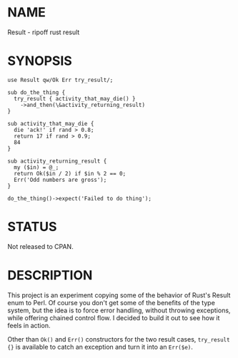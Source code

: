 # NAME

Result - ripoff rust result

# SYNOPSIS

    use Result qw/Ok Err try_result/;

    sub do_the_thing {
      try_result { activity_that_may_die() }
        ->and_then(\&activity_returning_result)
    }

    sub activity_that_may_die {
      die 'ack!' if rand > 0.8;
      return 17 if rand > 0.9;
      84
    }

    sub activity_returning_result {
      my ($in) = @_;
      return Ok($in / 2) if $in % 2 == 0;
      Err('Odd numbers are gross');
    }

    do_the_thing()->expect('Failed to do thing');

# STATUS

Not released to CPAN.

# DESCRIPTION

This project is an experiment copying some of the behavior of Rust's Result
enum to Perl.  Of course you don't get some of the benefits of the type system,
but the idea is to force error handling, without throwing exceptions, while
offering chained control flow.  I decided to build it out to see how it feels
in action.

Other than `Ok()` and `Err()` constructors for the two result cases,
`try_result {}` is available to catch an exception and turn it into an
`Err($e)`.
